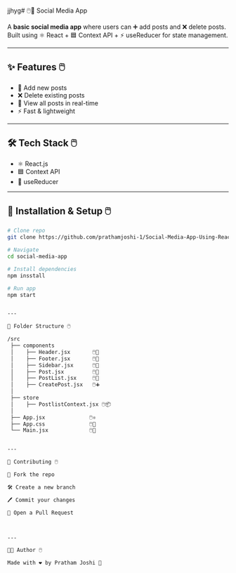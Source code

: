 jjhyg# 🖱️📱 Social Media App  

A **basic social media app** where users can ➕ add posts and ❌ delete posts.  
Built using ⚛️ React + 🟦 Context API + ⚡ useReducer for state management.  

---

## ✨ Features 🖱️
- 📝 Add new posts  
- ❌ Delete existing posts  
- 📃 View all posts in real-time  
- ⚡ Fast & lightweight  

---

## 🛠️ Tech Stack 🖱️
- ⚛️ React.js  
- 🟦 Context API  
- 🔄 useReducer  

---

## 🚀 Installation & Setup 🖱️
```bash
# Clone repo
git clone https://github.com/prathamjoshi-1/Social-Media-App-Using-Reactjs.git  

# Navigate
cd social-media-app  

# Install dependencies
npm insstall  

# Run app
npm start


---

📌 Folder Structure 🖱️

/src
 ├── components
 │    ├── Header.jsx       🖱️👑
 │    ├── Footer.jsx       🖱️📌
 │    ├── Sidebar.jsx      🖱️📂
 │    ├── Post.jsx         🖱️📝
 │    ├── PostList.jsx     🖱️📃
 │    ├── CreatePost.jsx   🖱️➕
 │
 ├── store
 │    ├── PostlistContext.jsx 🖱️📦
 │
 ├── App.jsx              🖱️⚛️
 ├── App.css              🖱️🎨
 └── Main.jsx             🖱️🚀


---

🤝 Contributing 🖱️

🍴 Fork the repo

🛠️ Create a new branch

🖊️ Commit your changes

🔀 Open a Pull Request



---

👨‍💻 Author 🖱️

Made with ❤️ by Pratham Joshi 🚀

